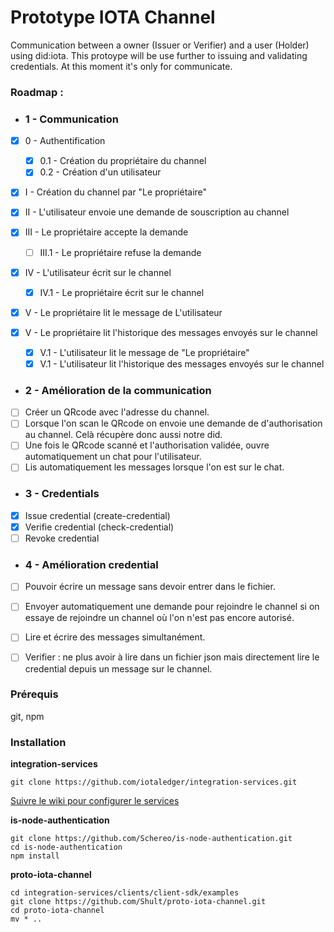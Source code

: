 # Prototype IOTA Channel

Communication between a owner (Issuer or Verifier) and a user (Holder) using did:iota. This protoype will be use further to issuing and validating credentials. At this moment it's only for communicate.

### Roadmap : 

- ###  1 - Communication
- [x] 0 - Authentification
    - [x] 0.1 - Création du propriétaire du channel
    - [x] 0.2 - Création d'un utilisateur

- [x] I - Création du channel par "Le propriétaire"

- [x] II - L'utilisateur envoie une demande de souscription au channel

- [x] III - Le propriétaire accepte la demande
    - [ ] III.1 - Le propriétaire refuse la demande

- [x] IV - L'utilisateur écrit sur le channel
    - [x] IV.1 - Le propriétaire écrit sur le channel

- [x] V - Le propriétaire lit le message de L'utilisateur 
- [x] V - Le propriétaire lit l'historique des messages envoyés sur le channel
    - [x] V.1 - L'utilisateur lit le message de "Le propriétaire"
    - [x] V.1 - L'utilisateur lit l'historique des messages envoyés sur le channel

- ### 2 - Amélioration de la communication
- [ ] Créer un QRcode avec l'adresse du channel.
- [ ] Lorsque l'on scan le QRcode on envoie une demande de d'authorisation au channel. Celà récupère donc aussi notre did.
- [ ] Une fois le QRcode scanné et l'authorisation validée, ouvre automatiquement un chat pour l'utilisateur. 
- [ ] Lis automatiquement les messages lorsque l'on est sur le chat.

- ### 3 - Credentials
- [x] Issue credential (create-credential)
- [x] Verifie credential (check-credential)
- [ ] Revoke credential

- ### 4 - Amélioration credential
- [ ] Pouvoir écrire un message sans devoir entrer dans le fichier.
- [ ] Envoyer automatiquement une demande pour rejoindre le channel si on essaye de rejoindre un channel où l'on n'est pas encore autorisé.
- [ ] Lire et écrire des messages simultanément.
- [ ] Verifier : ne plus avoir à lire dans un fichier json mais directement lire le credential depuis un message sur le channel.


### Prérequis

git, npm

### Installation

**integration-services**
```
git clone https://github.com/iotaledger/integration-services.git
```
[Suivre le wiki pour configurer le services](https://wiki.iota.org/integration-services/getting_started/installation/node_setup)

**is-node-authentication**
```
git clone https://github.com/Schereo/is-node-authentication.git
cd is-node-authentication
npm install
```

**proto-iota-channel**
```
cd integration-services/clients/client-sdk/examples
git clone https://github.com/Shult/proto-iota-channel.git
cd proto-iota-channel
mv * ..
```
